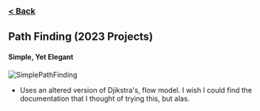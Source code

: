 ### [< Back](https://github.com/Jstaria/TestProjects/tree/main?tab=readme-ov-file#readme)

## Path Finding (2023 Projects)

#### Simple, Yet Elegant
![SimplePathFinding](https://i.imgur.com/AOHPeWZ.png)

- Uses an altered version of Djikstra's, flow model. I wish I could find the documentation that I thought of trying this, but alas.
